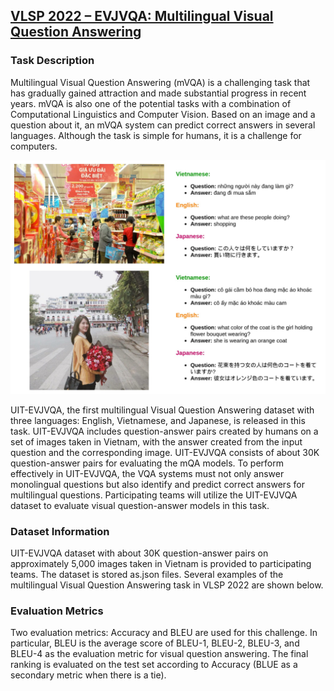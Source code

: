 ## [VLSP 2022 – EVJVQA: Multilingual Visual Question Answering](https://vlsp.org.vn/vlsp2022/eval/evjvqa)

### Task Description

Multilingual Visual Question Answering (mVQA) is a challenging task that has gradually gained attraction and made substantial progress in recent years. mVQA is also one of the potential tasks with a combination of Computational Linguistics and Computer Vision. Based on an image and a question about it, an mVQA system can predict correct answers in several languages. Although the task is    simple for humans, it is a challenge for computers. 

![](docs/imgs/299545264.jpeg)

UIT-EVJVQA, the first multilingual Visual Question Answering dataset with three languages: English, Vietnamese, and Japanese, is released in this task. UIT-EVJVQA includes question-answer pairs created by humans on a set of images taken in Vietnam, with the answer created from the input question and the corresponding image. UIT-EVJVQA consists of about 30K question-answer pairs for evaluating the mQA models. To perform effectively in UIT-EVJVQA, the VQA systems must not only answer monolingual questions but also identify and predict correct answers for multilingual questions. Participating teams will utilize the UIT-EVJVQA dataset to evaluate visual question-answer models in this task.

### Dataset Information

UIT-EVJVQA dataset with about 30K question-answer pairs on approximately 5,000 images taken in Vietnam is provided to participating teams. The dataset is stored as.json files. Several examples of the multilingual Visual Question Answering task in VLSP 2022 are shown below.

### Evaluation Metrics

Two evaluation metrics: Accuracy and BLEU are used for this challenge. In particular, BLEU is the average score of BLEU-1, BLEU-2, BLEU-3, and BLEU-4 as the evaluation metric for visual question answering. The final ranking is evaluated on the test set according to Accuracy (BLUE as a secondary metric when there is a tie). 

